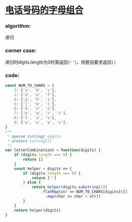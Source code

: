 # [电话号码的字母组合](https://leetcode-cn.com/leetbook/read/top-interview-questions-medium/xv8ka1/)

### algorithm:
递归

### corner case:
递归时digits.length为0时需返回`['']`，但题目要求返回`[]`

### code:
```javascript
const NUM_TO_CHARS = {
    2: ['a', 'b', 'c'],
    3: ['d', 'e', 'f'],
    4: ['g', 'h', 'i'],
    5: ['j', 'k', 'l'],
    6: ['m', 'n', 'o'],
    7: ['p', 'q', 'r', 's'],
    8: ['t', 'u', 'v'],
    9: ['w', 'x', 'y', 'z'],
}
/**
 * @param {string} digits
 * @return {string[]}
 */
var letterCombinations = function(digits) {
    if (digits.length === 0) {
        return []
    }
    const helper = digits => {
        if (digits.length === 0) {
            return ['']
        } else {
            return helper(digits.substring(1))
                .flatMap(str => NUM_TO_CHARS[digits[0]]
                  .map(char => char + str))
        }
    }
    return helper(digits)
}
```
